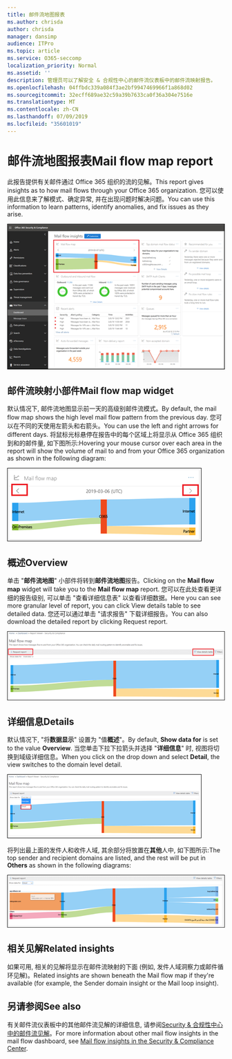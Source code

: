 ```yaml
---
title: 邮件流地图报表
ms.author: chrisda
author: chrisda
manager: dansimp
audience: ITPro
ms.topic: article
ms.service: O365-seccomp
localization_priority: Normal
ms.assetid: ''
description: 管理员可以了解安全 & 合规性中心的邮件流仪表板中的邮件流映射报告。
ms.openlocfilehash: 04ffbdc339a084f3ae2bf9947469966f1a868d02
ms.sourcegitcommit: 32ecff689ae32c59a39b7633ca0f36a304e7516e
ms.translationtype: MT
ms.contentlocale: zh-CN
ms.lasthandoff: 07/09/2019
ms.locfileid: "35601019"
---
```

# <a name="mail-flow-map-report"></a><span data-ttu-id="6eb12-103">邮件流地图报表</span><span class="sxs-lookup"><span data-stu-id="6eb12-103">Mail flow map report</span></span>

<span data-ttu-id="6eb12-104">此报告提供有关邮件通过 Office 365 组织的流的见解。</span><span class="sxs-lookup"><span data-stu-id="6eb12-104">This report gives insights as to how mail flows through your Office 365 organization.</span></span> <span data-ttu-id="6eb12-105">您可以使用此信息来了解模式、确定异常, 并在出现问题时解决问题。</span><span class="sxs-lookup"><span data-stu-id="6eb12-105">You can use this information to learn patterns, identify anomalies, and fix issues as they arise.</span></span>

![安全 & 合规性中心的邮件流仪表板中的邮件流映射报告](media/mail-flow-map-selected.png)

## <a name="mail-flow-map-widget"></a><span data-ttu-id="6eb12-107">邮件流映射小部件</span><span class="sxs-lookup"><span data-stu-id="6eb12-107">Mail flow map widget</span></span>

<span data-ttu-id="6eb12-108">默认情况下, 邮件流地图显示前一天的高级别邮件流模式。</span><span class="sxs-lookup"><span data-stu-id="6eb12-108">By default, the mail flow map shows the high level mail flow pattern from the previous day.</span></span> <span data-ttu-id="6eb12-109">您可以在不同的天使用左箭头和右箭头。</span><span class="sxs-lookup"><span data-stu-id="6eb12-109">You can use the left and right arrows for different days.</span></span> <span data-ttu-id="6eb12-110">将鼠标光标悬停在报告中的每个区域上将显示从 Office 365 组织到和的邮件量, 如下图所示:</span><span class="sxs-lookup"><span data-stu-id="6eb12-110">Hovering your mouse cursor over each area in the report will show the volume of mail to and from your Office 365 organization as shown in the following diagram:</span></span>

![邮件流映射小组件中的向左和向右箭头](media/mail-flow-map-widget.png)

## <a name="overview"></a><span data-ttu-id="6eb12-112">概述</span><span class="sxs-lookup"><span data-stu-id="6eb12-112">Overview</span></span>

<span data-ttu-id="6eb12-113">单击 "**邮件流地图**" 小部件将转到**邮件流地图**报告。</span><span class="sxs-lookup"><span data-stu-id="6eb12-113">Clicking on the **Mail flow map** widget will take you to the **Mail flow map** report.</span></span> <span data-ttu-id="6eb12-114">您可以在此处查看更详细的报告级别, 可以单击 "查看详细信息表" 以查看详细数据。</span><span class="sxs-lookup"><span data-stu-id="6eb12-114">Here you can see more granular level of report, you can click View details table to see detailed data.</span></span> <span data-ttu-id="6eb12-115">您还可以通过单击 "请求报告" 下载详细报告。</span><span class="sxs-lookup"><span data-stu-id="6eb12-115">You can also download the detailed report by clicking Request report.</span></span>

![邮件流映射报告中的概述视图](media/mail-flow-map-overview.png)

## <a name="details"></a><span data-ttu-id="6eb12-117">详细信息</span><span class="sxs-lookup"><span data-stu-id="6eb12-117">Details</span></span>

<span data-ttu-id="6eb12-118">默认情况下, "将**数据显示**" 设置为 "值**概述**"。</span><span class="sxs-lookup"><span data-stu-id="6eb12-118">By default, **Show data for** is set to the value **Overview**.</span></span> <span data-ttu-id="6eb12-119">当您单击下拉下拉箭头并选择 "**详细信息**" 时, 视图将切换到域级详细信息。</span><span class="sxs-lookup"><span data-stu-id="6eb12-119">When you click on the drop down and select **Detail**, the view switches to the domain level detail.</span></span>

![在邮件流映射报告中选择 "在概述视图中显示数据中的详细信息"](media/mail-flow-map-select-detail.png)

<span data-ttu-id="6eb12-121">将列出最上面的发件人和收件人域, 其余部分将放置在**其他**人中, 如下图所示:</span><span class="sxs-lookup"><span data-stu-id="6eb12-121">The top sender and recipient domains are listed, and the rest will be put in **Others** as shown in the following diagrams:</span></span>

![邮件流映射报告中的详细信息视图](media/mail-flow-map-detail.png)

## <a name="related-insights"></a><span data-ttu-id="6eb12-123">相关见解</span><span class="sxs-lookup"><span data-stu-id="6eb12-123">Related insights</span></span>

<span data-ttu-id="6eb12-124">如果可用, 相关的见解将显示在邮件流映射的下面 (例如, 发件人域洞察力或邮件循环见解)。</span><span class="sxs-lookup"><span data-stu-id="6eb12-124">Related insights are shown beneath the Mail flow map if they're available (for example, the Sender domain insight or the Mail loop insight).</span></span>

## <a name="see-also"></a><span data-ttu-id="6eb12-125">另请参阅</span><span class="sxs-lookup"><span data-stu-id="6eb12-125">See also</span></span>

<span data-ttu-id="6eb12-126">有关邮件流仪表板中的其他邮件流见解的详细信息, 请参阅[Security & 合规性中心中的邮件流见解](mail-flow-insights-v2.md)。</span><span class="sxs-lookup"><span data-stu-id="6eb12-126">For more information about other mail flow insights in the mail flow dashboard, see [Mail flow insights in the Security & Compliance Center](mail-flow-insights-v2.md).</span></span>